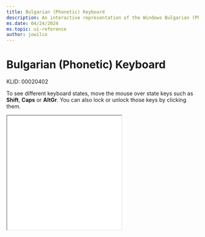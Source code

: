 ```yaml
---
title: Bulgarian (Phonetic) Keyboard
description: An interactive representation of the Windows Bulgarian (Phonetic) keyboard. To see different keyboard states, click or move the mouse over the state keys.
ms.date: 04/24/2024
ms.topic: ui-reference
author: jowilco
---
```


# Bulgarian (Phonetic) Keyboard

KLID: 00020402

To see different keyboard states, move the mouse over state keys such as **Shift**, **Caps** or **AltGr**. You can also lock or unlock those keys by clicking them.

<iframe src="kbdbgph.html" height="300"></iframe>
